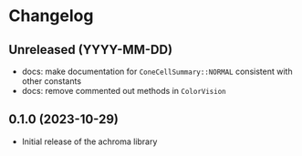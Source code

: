# Changelog

## Unreleased (YYYY-MM-DD)

- docs: make documentation for `ConeCellSummary::NORMAL` consistent with other constants
- docs: remove commented out methods in `ColorVision`

## 0.1.0 (2023-10-29)

- Initial release of the achroma library
